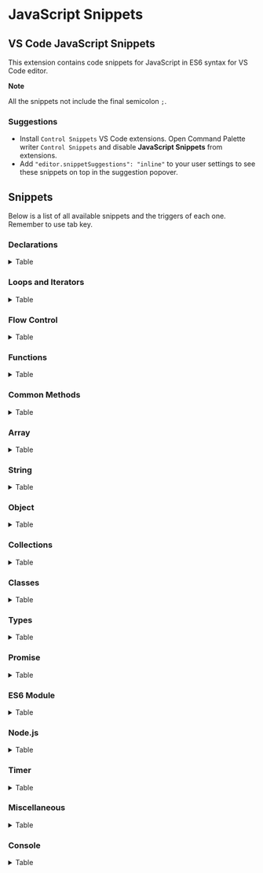 # JavaScript Snippets

## VS Code JavaScript Snippets

This extension contains code snippets for JavaScript in ES6 syntax for VS Code editor.

**Note**

All the snippets not include the final semicolon `;`.

### Suggestions

- Install `Control Snippets` VS Code extensions. Open Command Palette writer `Control Snippets` and disable **JavaScript Snippets** from extensions.
- Add `"editor.snippetSuggestions": "inline"` to your user settings to see these snippets on top in the suggestion popover.

## Snippets

Below is a list of all available snippets and the triggers of each one. Remember to use tab key.

### Declarations

<details>
<summary>Table</summary>

| Trigger | Content                   |
| ------- | ------------------------- |
| `v`     | `var statement`           |
| `v=`    | `var statement = value`   |
| `l`     | `let statement`           |
| `l=`    | `let statement = value`   |
| `ld`    | `let {} = value`          |
| `c`     | `const statement`         |
| `c=`    | `const statement = value` |
| `cd`    | `const {} = value`        |
| `len`   | `length`                  |
| `br`    | `break`                   |
| `ct`    | `continue`                |
| `def`   | `default`                 |
| `deb`   | `debugger`                |
| `emp`   | `empty`                   |
| `ret`   | `return`                  |
| `thr`   | `throw`                   |
| `yie`   | `yield`                   |
| `next`  | `next()`                  |
| `as`    | `as`                      |
| `size`  | `size`                    |
| `kv`    | `key: value`              |

</details>

### Loops and Iterators

<details>
<summary>Table</summary>

| Trigger | Content                         |
| ------- | ------------------------------- |
| `for`   | `for (; i++) {}`                |
| `forr`  | `for (: i--) {}`                |
| `do`    | `do {} while ()`                |
| `while` | `while () {}`                   |
| `fori`  | `for (const item in object) {}` |
| `foro`  | `for (const i of object) {}`    |
| `fore`  | `forEach(() => {})`             |
| `keys`  | `keys()`                        |
| `val`   | `values()`                      |
| `ent`   | `entries()`                     |

</details>

### Flow Control

<details>
<summary>Table</summary>

| Trigger  | Content                         |
| -------- | ------------------------------- |
| `if`     | `if () statement`               |
| `el`     | `else {}`                       |
| `ife`    | `if () {} else {}`              |
| `eli`    | `else if () {}`                 |
| `ter`    | `? :`                           |
| `switch` | `switch () { case break }`      |
| `case`   | `case break`                    |
| `try`    | `try {} catch () {}`            |
| `tryc`   | `catch () {}`                   |
| `tryf`   | `finally {}`                    |
| `trycf`  | `try {} catch () {} finally {}` |

</details>

### Functions

<details>
<summary>Table</summary>

| Trigger | Content                   |
| ------- | ------------------------- |
| `func`  | `function name(args) {}`  |
| `af`    | `() => {}`                |
| `iife`  | `(() => {})()`            |
| `afn`   | `const name = () => {}`   |
| `funcg` | `function* name(args) {}` |
| `call`  | `call(this, args)`        |
| `apply` | `apply(this, args)`       |
| `bind`  | `bind(this, args)`        |

</details>

### Common Methods

<details>
<summary>Table</summary>

| Trigger | Content         |
| ------- | --------------- |
| `cc`    | `concat()`      |
| `inc`   | `includes()`    |
| `io`    | `indexOf()`     |
| `la`    | `lastIndexOf()` |
| `sl`    | `slice()`       |
| `tos`   | `toString()`    |

</details>

### Array

<details>
<summary>Table</summary>

| Trigger | Content                 |
| ------- | ----------------------- |
| `from`  | `Array.from()`          |
| `isa`   | `Array.isArray()`       |
| `of`    | `Array.of()`            |
| `cw`    | `copyWithin()`          |
| `eve`   | `every()`               |
| `fi`    | `fill()`                |
| `filt`  | `filter(() => {})`      |
| `find`  | `find(() => {})`        |
| `findi` | `findIndex()`           |
| `flat`  | `flat()`                |
| `flatm` | `flatMap(() => {})`     |
| `jo`    | `join()`                |
| `map`   | `map(() => {})`         |
| `po`    | `pop()`                 |
| `pu`    | `push()`                |
| `red`   | `reduce(() => {})`      |
| `redr`  | `reduceRight(() => {})` |
| `rev`   | `reverse()`             |
| `shi`   | `shift()`               |
| `som`   | `some(() => {})`        |
| `sor`   | `sort(() => {})`        |
| `sp`    | `splice()`              |
| `tls`   | `toLocaleString()`      |
| `un`    | `unshift()`             |

</details>

### String

<details>
<summary>Table</summary>

| Trigger   | Content                  |
| --------- | ------------------------ |
| `fromch`  | `String.fromCharCode()`  |
| `fromco`  | `String.fromCodePoint()` |
| `raw`     | `String.raw()`           |
| `chara`   | `charAt()`               |
| `charc`   | `charCodeAt()`           |
| `codep`   | `codePointAt()`          |
| `endsw`   | `endsWith()`             |
| `localec` | `localeCompare()`        |
| `match`   | `match()`                |
| `matcha`  | `matchAll()`             |
| `norm`    | `normalize()`            |
| `pade`    | `padEnd()`               |
| `pads`    | `padStart()`             |
| `repe`    | `repeat()`               |
| `repl`    | `replace()`              |
| `sear`    | `search()`               |
| `split`   | `split()`                |
| `startsw` | `startsWith()`           |
| `subs`    | `substring()`            |
| `tll`     | `toLocaleLowerCase()`    |
| `tlu`     | `toLocaleUpperCase()`    |
| `tlc`     | `toLowerCase()`          |
| `tou`     | `toUpperCase()`          |
| `trim`    | `trim()`                 |
| `trime`   | `trimEnd()`              |
| `trims`   | `trimStart()`            |
| `valueof` | `valueOf()`              |

</details>

### Object

<details>
<summary>Table</summary>

| Trigger   | Content                              |
| --------- | ------------------------------------ |
| `ass`     | `Object.assign()`                    |
| `crea`    | `Object.create()`                    |
| `dp`      | `Object.defineProperties()`          |
| `dp`      | `Object.defineProperty()`            |
| `entri`   | `Object.entries()`                   |
| `free`    | `Object.freeze()`                    |
| `frome`   | `Object.fromEntries()`               |
| `gopd`    | `Object.getOwnPropertyDescriptor()`  |
| `gopd`    | `Object.getOwnPropertyDescriptors()` |
| `gopn`    | `Object.getOwnPropertyNames()`       |
| `gops`    | `Object.getOwnPropertySymbols()`     |
| `gpo`     | `Object.getPrototypeOf()`            |
| `is`      | `Object.is()`                        |
| `ise`     | `Object.isExtensible()`              |
| `isf`     | `Object.isFrozen()`                  |
| `iss`     | `Object.isSealed()`                  |
| `keys`    | `Object.keys()`                      |
| `pe`      | `Object.preventExtensions()`         |
| `seal`    | `Object.seal()`                      |
| `setp`    | `Object.setPrototypeOf()`            |
| `values`  | `Object.values()`                    |
| `haso`    | `hasOwnProperty()`                   |
| `isp`     | `isPrototypeOf()`                    |
| `pi`      | `propertyIsEnumerable()`             |
| `tls`     | `toLocaleString()`                   |
| `valueof` | `valueOf()`                          |

</details>

### Collections

<details>
<summary>Table</summary>

| Trigger  | Content    |
| -------- | ---------- |
| `clear`  | `clear()`  |
| `delete` | `delete()` |
| `has`    | `has()`    |
| `add`    | `add()`    |
| `get`    | `get()`    |
| `set`    | `set()`    |

</details>

### Classes

<details>
<summary>Table</summary>

| Trigger | Content                                                 |
| ------- | ------------------------------------------------------- |
| `class` | `class name { constructor() {} }`                       |
| `cs`    | `constructor() { }`                                     |
| `ext`   | `class name extends base { constructor() { super() } }` |
| `ss`    | `static name = value`                                   |
| `sm`    | `static name() {}`                                      |
| `pt`    | `Class.prototype.method = function() {}`                |
| `gett`  | `get property() {}`                                     |
| `sett`  | `set property(value) {}`                                |

</details>

### Types

<details>
<summary>Table</summary>

| Trigger | Content                         |
| ------- | ------------------------------- |
| typ     | `typeof source === 'undefined'` |
| ins     | `instanceof Object`             |

</details>

### Promise

<details>
<summary>Table</summary>

| Trigger  | Content                                       |
| -------- | --------------------------------------------- |
| `retp`   | `return new Promise((resolve, reject) => {})` |
| `pro`    | `new Promise((resolve, reject) => {})`        |
| `prot`   | `promise.then(() => {})`                      |
| `proc`   | `promise.catch(() => {})`                     |
| `prof`   | `promise.finally(() => {})`                   |
| `proall` | `Promise.all()`                               |
| `race`   | `Promise.race()`                              |
| `alls`   | `Promise.allSettled()`                        |
| `proany` | `Promise.any()`                               |
| `rej`    | `promise.reject()`                            |
| `res`    | `promise.resolve()`                           |
| `asy`    | `async`                                       |
| `aw`     | `await`                                       |

</details>

### ES6 Module

<details>
<summary>Table</summary>

| Trigger | Content                        |
| ------- | ------------------------------ |
| `exp`   | `export member`                |
| `expd`  | `export default member`        |
| `expf`  | `export const name = () => {}` |
| `imp`   | `import \* from 'module'`      |
| `impd`  | `import { \* } from 'module'`  |

</details>

### Node.js

<details>
<summary>Table</summary>

| Trigger | Content                 |
| ------- | ----------------------- |
| `me`    | `module.exports = name` |
| `meo`   | `module.exports = {}`   |
| `req`   | `require('module')`     |
| `ctx`   | `(ctx, next) => {}`     |

</details>

### Timer

<details>
<summary>Table</summary>

| Trigger | Content                        |
| ------- | ------------------------------ |
| `sett`  | `setTimeout(() => {}, delay)`  |
| `seti`  | `setInterval(() => {}, delay)` |
| `setim` | `setImmediate(() => {})`       |
| `nt`    | `process.nextTick(() => {})`   |

</details>

### Miscellaneous

<details>
<summary>Table</summary>

| Trigger | Content        |
| ------- | -------------- |
| `us`    | `'use strict'` |

</details>

### Console

<details>
<summary>Table</summary>

| Trigger | Content                       |
| ------- | ----------------------------- |
| `log`   | `console.log()`               |
| `err`   | `console.error('Error: ', e)` |
| `warn`  | `console.warn()`              |
| `dir`   | `console.dir()`               |

</details>
